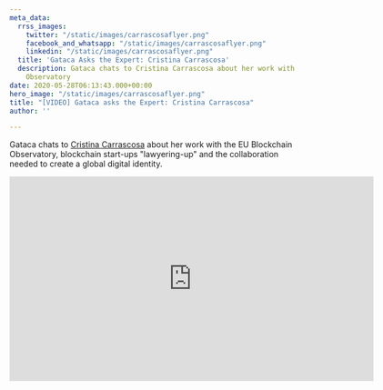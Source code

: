 ```yaml
---
meta_data:
  rrss_images:
    twitter: "/static/images/carrascosaflyer.png"
    facebook_and_whatsapp: "/static/images/carrascosaflyer.png"
    linkedin: "/static/images/carrascosaflyer.png"
  title: 'Gataca Asks the Expert: Cristina Carrascosa'
  description: Gataca chats to Cristina Carrascosa about her work with the EU Blockchain
    Observatory
date: 2020-05-28T06:13:43.000+00:00
hero_image: "/static/images/carrascosaflyer.png"
title: "[VIDEO] Gataca asks the Expert: Cristina Carrascosa"
author: ''

---
```

Gataca chats to [Cristina Carrascosa](https://www.linkedin.com/in/cristina-carrascosa-cobos-llm-a3632863/) about her work with the EU Blockchain Observatory, blockchain start-ups "lawyering-up" and the collaboration needed to create a global digital identity.

<iframe src="https://player.vimeo.com/video/420195442" width="640" height="360" frameborder="0" allow="autoplay; fullscreen" allowfullscreen></iframe>